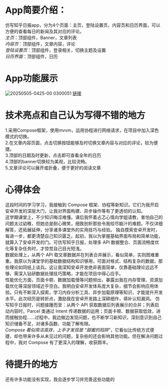 # **App简要介绍**：  
仿写知乎日报app，分为4个页面：主页，登陆设置页，内容页和日历界面，可以方便的查看每日的新闻及其对应的评论。  
*主页*：顶部组件，Banner，文章列表  
*内容页*：顶部组件，文章内容，评论  
*登陆设置页*：顶部组件，登录相关，切换主题及设置  
*日历界面*：顶部组件，日历  
# **App功能展示**  
![20250505-0425-00 0300051](https://github.com/user-attachments/assets/fcba56bf-be20-4e3a-a65c-218b196a2a24)
[链接](https://github.com/user-attachments/assets/fcba56bf-be20-4e3a-a65c-218b196a2a24)
# **技术亮点和自己认为写得不错的地方**   
1.采用Compose框架，使用mvvm，运用协程进行网络请求，在项目中加入深色模式的切换。  
2.在文章内容页面，点击切换按钮能够及时切换文章内容与对应的评论，较为便捷。  
3.顶部的日期及时更新，点击即可查看全年的日历  
4.顶部的banner切换较为美观，比较流畅。  
5.文章评论可以展开或折叠，便于更好的阅读文章  
# **心得体会**   
这段时间的学习学习，我接触到 Compose 框架、协程等新知识。它们为我开启安卓开发的深层大门，让我对界面构建、异步操作等有了更透彻的认知。  
这学期课堂上，不少知识晦涩难懂。课后我怀着忐忑心情向学姐请教，害怕自己的问题太过幼稚，但她总是耐心微笑，细致剖析那些令我绞尽脑汁的难题。不仅详细解答，还拓展延伸，分享诸多课堂外的实用技巧与经验。
独自摸索安卓开发时，每进一步，都更清楚自己知识匮乏。起初，我以为掌握基础界面布局和简单功能，就算入了安卓开发的门。可仿写知乎日报，处理多 API 数据整合、页面流畅度优化等复杂任务时，才惊觉自己目光短浅。  
数据处理上，从两个 API 取文章数据并在列表合并展示，看似简单，实则困难重重。我原以为课堂学的基础数据结构知识够用，可面对格式、结构复杂的数据，那些理论如同纸上谈兵。这让我深知安卓开发绝非表面简单，仅靠基础理论远远不够，需深入钻研数据处理技巧策略，才能在项目中得心应手。  
性能优化方面，页面卡顿、数据加载慢等问题频出，暴露出我在内存管理、资源加载优化等深层领域近乎空白。我明白安卓开发体系庞大复杂，细节会影响应用体验。只有不断深入探索，学习内存分析工具、异步加载原理等知识，才能提升开发水平。此次经历是转折点，激励我在安卓开发路上深耕细作，填补认知漏洞。
仿写知乎日报时，问题接踵而至：从两个 API 获取数据后列表展示的合并；列表启动内容时，Parcel 类通过 Intent 传递数据的运用；页面卡顿、数据获取低效，进而接触协程……过程中，我边做边发现问题，也不断学习新知识，深刻意识到自己知识储备不足，对诸多函数、功能了解有限。  
*Compose 看似简洁高效，上手才发现是 “甜蜜的陷阱”*，它看似比传统方式便捷，却也带来许多从未见过的问题，复杂些的还会影响其他功能。但在解决问题过程中，我对 Compose 有了更深入的理解，收获颇丰。  
# **待提升的地方**  
还有许多功能没有实现，我会逐步学习并完善这些功能的
